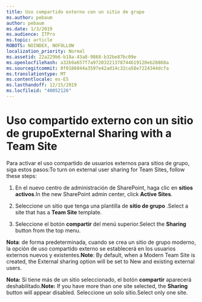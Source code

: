 ```yaml
---
title: Uso compartido externo con un sitio de grupo
ms.author: pebaum
author: pebaum
ms.date: 1/3/2019
ms.audience: ITPro
ms.topic: article
ROBOTS: NOINDEX, NOFOLLOW
localization_priority: Normal
ms.assetid: 22a229b6-b18a-43a8-9868-b32be87bc09e
ms.openlocfilehash: a32b9a657f7a97203221378744619120eb28868a
ms.sourcegitcommit: 0f0186044a3597e42ad14c32ca58e7224344dcfa
ms.translationtype: MT
ms.contentlocale: es-ES
ms.lasthandoff: 12/15/2019
ms.locfileid: "40052126"
---
```

# <a name="external-sharing-with-a-team-site"></a><span data-ttu-id="a9e14-102">Uso compartido externo con un sitio de grupo</span><span class="sxs-lookup"><span data-stu-id="a9e14-102">External Sharing with a Team Site</span></span>

<span data-ttu-id="a9e14-103">Para activar el uso compartido de usuarios externos para sitios de grupo, siga estos pasos:</span><span class="sxs-lookup"><span data-stu-id="a9e14-103">To turn on external user sharing for Team Sites, follow these steps:</span></span> 
  
1. <span data-ttu-id="a9e14-104">En el nuevo centro de administración de SharePoint, haga clic en **sitios activos**.</span><span class="sxs-lookup"><span data-stu-id="a9e14-104">In the new SharePoint admin center, click **Active Sites**.</span></span>
  
2. <span data-ttu-id="a9e14-105">Seleccione un sitio que tenga una plantilla de **sitio de grupo** .</span><span class="sxs-lookup"><span data-stu-id="a9e14-105">Select a site that has a **Team Site** template.</span></span> 
  
3. <span data-ttu-id="a9e14-106">Seleccione el botón **compartir** del menú superior.</span><span class="sxs-lookup"><span data-stu-id="a9e14-106">Select the **Sharing** button from the top menu.</span></span> 
  
 <span data-ttu-id="a9e14-107">**Nota**: de forma predeterminada, cuando se crea un sitio de grupo moderno, la opción de uso compartido externo se establecerá en los usuarios externos nuevos y existentes.</span><span class="sxs-lookup"><span data-stu-id="a9e14-107">**Note**: By default, when a Modern Team Site is created, the External sharing option will be set to New and existing external users.</span></span> 
  
 <span data-ttu-id="a9e14-108">**Nota:** Si tiene más de un sitio seleccionado, el botón **compartir** aparecerá deshabilitado.</span><span class="sxs-lookup"><span data-stu-id="a9e14-108">**Note:** If you have more than one site selected, the **Sharing** button will appear disabled.</span></span> <span data-ttu-id="a9e14-109">Seleccione un solo sitio.</span><span class="sxs-lookup"><span data-stu-id="a9e14-109">Select only one site.</span></span> 
  

